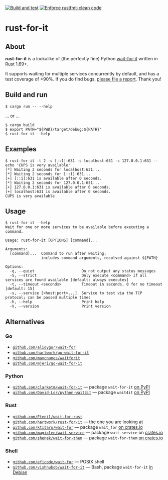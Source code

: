 [![Build and test](https://github.com/hartwork/rust-for-it/actions/workflows/build_and_test.yml/badge.svg)](https://github.com/hartwork/rust-for-it/actions/workflows/build_and_test.yml)
[![Enforce rustfmt-clean code](https://github.com/hartwork/rust-for-it/actions/workflows/enforce_rustfmt.yml/badge.svg)](https://github.com/hartwork/rust-for-it/actions/workflows/enforce_rustfmt.yml)


# rust-for-it

## About

**rust-for-it** is a lookalike of
(the perfectly fine)
Python [wait-for-it](https://github.com/clarketm/wait-for-it)
written in Rust 1.69+.

It supports waiting for multiple services concurrently by default,
and has a test coverage of >90%.
If you do find bugs, [please file a report](https://github.com/hartwork/rust-for-it/issues).
Thank you!


## Build and run

```console
$ cargo run -- --help
```

… or …

```console
$ cargo build
$ export PATH="${PWD}/target/debug:${PATH}"
$ rust-for-it --help
```


## Examples

```console
$ rust-for-it -t 2 -s [::1]:631 -s localhost:631 -s 127.0.0.1:631 -- echo 'CUPS is very available'
[*] Waiting 2 seconds for localhost:631...
[*] Waiting 2 seconds for [::1]:631...
[+] [::1]:631 is available after 0 seconds.
[*] Waiting 2 seconds for 127.0.0.1:631...
[+] 127.0.0.1:631 is available after 0 seconds.
[+] localhost:631 is available after 0 seconds.
CUPS is very available
```


## Usage

```console
$ rust-for-it --help
Wait for one or more services to be available before executing a command.

Usage: rust-for-it [OPTIONS] [command]...

Arguments:
  [command]...  Command to run after waiting;
                includes command arguments, resolved against ${PATH}

Options:
  -q, --quiet                     Do not output any status messages
  -S, --strict                    Only execute <command> if all services are found available [default: always executes]
  -t, --timeout <seconds>         Timeout in seconds, 0 for no timeout [default: 15]
  -s, --service [<host:port>...]  Service to test via the TCP protocol; can be passed multiple times
  -h, --help                      Print help
  -V, --version                   Print version
```


## Alternatives

### Go

- [`github.com/alioygur/wait-for`](https://github.com/alioygur/wait-for)
- [`github.com/hartwork/go-wait-for-it`](https://github.com/hartwork/go-wait-for-it)
- [`github.com/maxcnunes/waitforit`](https://github.com/maxcnunes/waitforit)
- [`github.com/mjeri/go-wait-for-it`](https://github.com/mjeri/go-wait-for-it)


### Python

- [`github.com/clarketm/wait-for-it`](https://github.com/clarketm/wait-for-it)
  — package `wait-for-it` [on PyPI](https://pypi.org/project/wait-for-it/)
- [`github.com/David-Lor/python-wait4it`](https://github.com/David-Lor/python-wait4it/)
  — package `wait4it` [on PyPI](https://pypi.org/project/wait4it/)


### Rust

- [`github.com/Etenil/wait-for-rust`](https://github.com/Etenil/wait-for-rust)
- [`github.com/hartwork/rust-for-it`](https://github.com/hartwork/rust-for-it) — the one you are looking at
- [`github.com/ktitaro/wait-for`](https://github.com/ktitaro/wait-for)
  — package `wait_for` [on crates.io](https://crates.io/crates/wait_for)
- [`github.com/magiclen/wait-service`](https://github.com/magiclen/wait-service)
  — package `wait-service` on [crates.io](https://crates.io/crates/wait-service)
- [`github.com/shenek/wait-for-them`](https://github.com/shenek/wait-for-them)
  — package `wait-for-them` [on crates.io](https://crates.io/crates/wait-for-them)


### Shell

- [`github.com/eficode/wait-for`](https://github.com/eficode/wait-for)
  — POSIX shell
- [`github.com/vishnubob/wait-for-it`](https://github.com/vishnubob/wait-for-it)
  — Bash, package `wait-for-it` [in Debian](https://packages.debian.org/unstable/wait-for-it)

